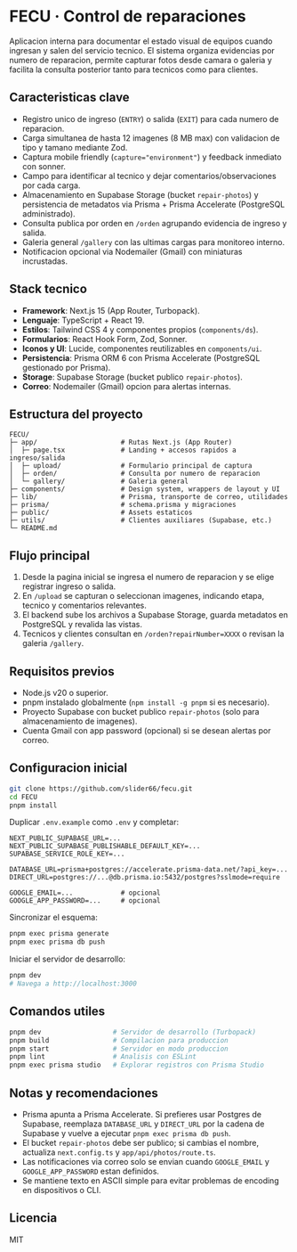 # FECU · Control de reparaciones

Aplicacion interna para documentar el estado visual de equipos cuando ingresan y salen del servicio tecnico. El sistema organiza evidencias por numero de reparacion, permite capturar fotos desde camara o galeria y facilita la consulta posterior tanto para tecnicos como para clientes.

## Caracteristicas clave

- Registro unico de ingreso (`ENTRY`) o salida (`EXIT`) para cada numero de reparacion.
- Carga simultanea de hasta 12 imagenes (8 MB max) con validacion de tipo y tamano mediante Zod.
- Captura mobile friendly (`capture="environment"`) y feedback inmediato con sonner.
- Campo para identificar al tecnico y dejar comentarios/observaciones por cada carga.
- Almacenamiento en Supabase Storage (bucket `repair-photos`) y persistencia de metadatos via Prisma + Prisma Accelerate (PostgreSQL administrado).
- Consulta publica por orden en `/orden` agrupando evidencia de ingreso y salida.
- Galeria general `/gallery` con las ultimas cargas para monitoreo interno.
- Notificacion opcional via Nodemailer (Gmail) con miniaturas incrustadas.

## Stack tecnico

- **Framework**: Next.js 15 (App Router, Turbopack).
- **Lenguaje**: TypeScript + React 19.
- **Estilos**: Tailwind CSS 4 y componentes propios (`components/ds`).
- **Formularios**: React Hook Form, Zod, Sonner.
- **Iconos y UI**: Lucide, componentes reutilizables en `components/ui`.
- **Persistencia**: Prisma ORM 6 con Prisma Accelerate (PostgreSQL gestionado por Prisma).
- **Storage**: Supabase Storage (bucket publico `repair-photos`).
- **Correo**: Nodemailer (Gmail) opcion para alertas internas.

## Estructura del proyecto

```
FECU/
├─ app/                     # Rutas Next.js (App Router)
│  ├─ page.tsx              # Landing + accesos rapidos a ingreso/salida
│  ├─ upload/               # Formulario principal de captura
│  ├─ orden/                # Consulta por numero de reparacion
│  └─ gallery/              # Galeria general
├─ components/              # Design system, wrappers de layout y UI
├─ lib/                     # Prisma, transporte de correo, utilidades
├─ prisma/                  # schema.prisma y migraciones
├─ public/                  # Assets estaticos
├─ utils/                   # Clientes auxiliares (Supabase, etc.)
└─ README.md
```

## Flujo principal

1. Desde la pagina inicial se ingresa el numero de reparacion y se elige registrar ingreso o salida.
2. En `/upload` se capturan o seleccionan imagenes, indicando etapa, tecnico y comentarios relevantes.
3. El backend sube los archivos a Supabase Storage, guarda metadatos en PostgreSQL y revalida las vistas.
4. Tecnicos y clientes consultan en `/orden?repairNumber=XXXX` o revisan la galeria `/gallery`.

## Requisitos previos

- Node.js v20 o superior.
- pnpm instalado globalmente (`npm install -g pnpm` si es necesario).
- Proyecto Supabase con bucket publico `repair-photos` (solo para almacenamiento de imagenes).
- Cuenta Gmail con app password (opcional) si se desean alertas por correo.

## Configuracion inicial

```bash
git clone https://github.com/slider66/fecu.git
cd FECU
pnpm install
```

Duplicar `.env.example` como `.env` y completar:

```
NEXT_PUBLIC_SUPABASE_URL=...
NEXT_PUBLIC_SUPABASE_PUBLISHABLE_DEFAULT_KEY=...
SUPABASE_SERVICE_ROLE_KEY=...

DATABASE_URL=prisma+postgres://accelerate.prisma-data.net/?api_key=...
DIRECT_URL=postgres://...@db.prisma.io:5432/postgres?sslmode=require

GOOGLE_EMAIL=...            # opcional
GOOGLE_APP_PASSWORD=...     # opcional
```

Sincronizar el esquema:

```bash
pnpm exec prisma generate
pnpm exec prisma db push
```

Iniciar el servidor de desarrollo:

```bash
pnpm dev
# Navega a http://localhost:3000
```

## Comandos utiles

```bash
pnpm dev                  # Servidor de desarrollo (Turbopack)
pnpm build                # Compilacion para produccion
pnpm start                # Servidor en modo produccion
pnpm lint                 # Analisis con ESLint
pnpm exec prisma studio   # Explorar registros con Prisma Studio
```

## Notas y recomendaciones

- Prisma apunta a Prisma Accelerate. Si prefieres usar Postgres de Supabase, reemplaza `DATABASE_URL` y `DIRECT_URL` por la cadena de Supabase y vuelve a ejecutar `pnpm exec prisma db push`.
- El bucket `repair-photos` debe ser publico; si cambias el nombre, actualiza `next.config.ts` y `app/api/photos/route.ts`.
- Las notificaciones via correo solo se envian cuando `GOOGLE_EMAIL` y `GOOGLE_APP_PASSWORD` estan definidos.
- Se mantiene texto en ASCII simple para evitar problemas de encoding en dispositivos o CLI.

## Licencia

MIT
